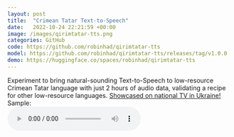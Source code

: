 ```yaml
---
layout: post
title:  "Crimean Tatar Text-to-Speech"
date:   2022-10-24 22:21:59 +00:00
image: /images/qirimtatar-tts.png
categories: GitHub
code: https://github.com/robinhad/qirimtatar-tts
model: https://github.com/robinhad/qirimtatar-tts/releases/tag/v1.0.0
demo: https://huggingface.co/spaces/robinhad/qirimtatar-tts
---
```

Experiment to bring natural-sounding Text-to-Speech to low-resource Crimean Tatar language with just 2 hours of audio data, validating a recipe for other low-resource languages. <a href="https://www.youtube.com/watch?v=6ryIjKmCob0&t=68s">Showcased on national TV in Ukraine!</a>
<br>Sample:
<br><audio controls><source src="audio/sevil.wav" type="audio/wav"></audio>